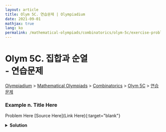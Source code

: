 ```yaml
---
layout: article
title: Olym 5C. 연습문제 | Olympiadium
date: 2021-09-01
mathjax: true
lang: ko
permalink: /mathematical-olympiads/combinatorics/olym-5c/exercise-problems/
---
```

# Olym 5C. 집합과 순열 <br> <ssup> - 연습문제</ssup>

<a href="{{ site.homeurl }}">Olympiadium</a> > <a href="{{ site.homeurl }}mathematical-olympiads/">Mathematical Olympiads</a> > <a href="{{ site.homeurl }}mathematical-olympiads/combinatorics/">Combinatorics</a> > <a href="{{ site.homeurl }}mathematical-olympiads/combinatorics/olym-5c/">Olym 5C</a> > <a href="{{ site.homeurl }}mathematical-olympiads/combinatorics/olym-5c/exercise-problems/">연습문제</a>

### Example n. Title Here
<skyblueboard> Problem Here </skyblueboard>
[Source Here](Link Here){:target="blank"}
<pinkborder><details>
<summary><b>Solution</b></summary>
Solution Here. 
</details></pinkborder>

